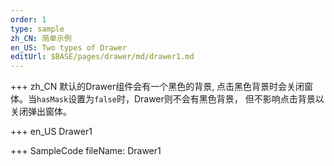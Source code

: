 ```yaml
--- 
order: 1
type: sample
zh_CN: 简单示例
en_US: Two types of Drawer
editUrl: $BASE/pages/drawer/md/drawer1.md
---
```


+++ zh_CN
默认的Drawer组件会有一个黑色的背景, 点击黑色背景时会关闭窗体。当<Code>hasMask</Code>设置为<Code>false</Code>时，Drawer则不会有黑色背景，
    但不影响点击背景以关闭弹出窗体。

+++ en_US
Drawer1

+++ SampleCode
fileName: Drawer1

